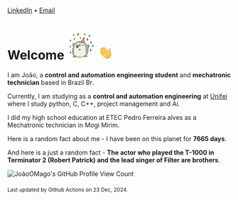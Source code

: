 [LinkedIn](https://www.linkedin.com/in/joão-pedro-gozzoli-b95641301/) &bull;
[Email](joaopedrogozzoli@gmail.com)

# Welcome <img src="happy.gif" height="64px" /> <img src="wave.gif" height="32px" />

I am João, a  **control and automation engineering student** and **mechatronic technician** based in Brazil Br.

Currently, I am studying as a **control and automation engineering** at [Unifei](https://unifei.edu.br) where I study python, C, C++, project management and Ai.

I did my high school education at ETEC Pedro Ferreira alves as a Mechatronic technician in Mogi Mirim.

Here is a random fact about me - I have been on this planet for **7665 days**.

And here is a just a random fact -  **The actor who played the T-1000 in Terminator 2 (Robert Patrick) and the lead singer of Filter are brothers**.

![JoãoOMago's GitHub Profile View Count](https://komarev.com/ghpvc/?username=JoaoOMago)

<sub>Last updated by Github Actions on 23 Dec, 2024.</sub>
